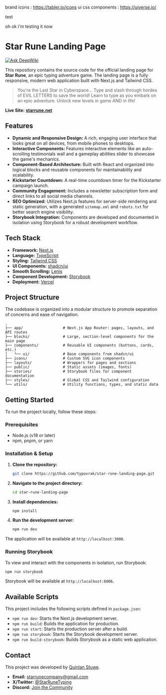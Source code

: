 brand icons : https://tabler.io/icons
ui css components : https://uiverse.io/

test

oh ok i'm testing it now

# Star Rune Landing Page
[![Ask DeepWiki](https://devin.ai/assets/askdeepwiki.png)](https://deepwiki.com/typovrak/star-rune-landing-page)

This repository contains the source code for the official landing page for **Star Rune**, an epic typing adventure game. The landing page is a fully responsive, modern web application built with Next.js and Tailwind CSS.

> You're the Last Star in Cyberspace... Type and slash through hordes of EVIL LETTERS to save the world! Learn to type as you embark on an epic adventure. Unlock new levels in game AND in life!

**Live Site:** [**starrune.net**](https://starrune.net)

## Features

*   **Dynamic and Responsive Design:** A rich, engaging user interface that looks great on all devices, from mobile phones to desktops.
*   **Interactive Components:** Features interactive elements like an auto-scrolling testimonials wall and a gameplay abilities slider to showcase the game's mechanics.
*   **Component-Based Architecture:** Built with React and organized into logical blocks and reusable components for maintainability and scalability.
*   **Kickstarter Countdown:** A real-time countdown timer for the Kickstarter campaign launch.
*   **Community Engagement:** Includes a newsletter subscription form and direct links to all social media channels.
*   **SEO Optimized:** Utilizes Next.js features for server-side rendering and static generation, with a generated `sitemap.xml` and `robots.txt` for better search engine visibility.
*   **Storybook Integration:** Components are developed and documented in isolation using Storybook for a robust development workflow.

## Tech Stack

*   **Framework:** [Next.js](https://nextjs.org/)
*   **Language:** [TypeScript](https://www.typescriptlang.org/)
*   **Styling:** [Tailwind CSS](https://tailwindcss.com/)
*   **UI Components:** [shadcn/ui](https://ui.shadcn.com/)
*   **Smooth Scrolling:** [Lenis](https://lenis.darkroom.engineering/)
*   **Component Development:** [Storybook](https://storybook.js.org/)
*   **Deployment:** [Vercel](https://vercel.com/)

## Project Structure

The codebase is organized into a modular structure to promote separation of concerns and ease of navigation.

```
.
├── app/                  # Next.js App Router: pages, layouts, and API routes
├── blocks/               # Large, section-level components for the main page
├── components/           # Reusable UI components (buttons, cards, etc.)
│   └── ui/               # Base components from shadcn/ui
├── icons/                # Custom SVG icon components
├── layouts/              # Wrappers for pages and sections
├── public/               # Static assets (images, fonts)
├── stories/              # Storybook files for component documentation
├── styles/               # Global CSS and Tailwind configuration
└── utils/                # Utility functions, types, and static data
```

## Getting Started

To run the project locally, follow these steps:

### Prerequisites

*   Node.js (v18 or later)
*   npm, pnpm, or yarn

### Installation & Setup

1.  **Clone the repository:**
    ```bash
    git clone https://github.com/typovrak/star-rune-landing-page.git
    ```

2.  **Navigate to the project directory:**
    ```bash
    cd star-rune-landing-page
    ```

3.  **Install dependencies:**
    ```bash
    npm install
    ```

4.  **Run the development server:**
    ```bash
    npm run dev
    ```

The application will be available at `http://localhost:3000`.

### Running Storybook

To view and interact with the components in isolation, run Storybook:

```bash
npm run storybook
```

Storybook will be available at `http://localhost:6006`.

## Available Scripts

This project includes the following scripts defined in `package.json`:

*   `npm run dev`: Starts the Next.js development server.
*   `npm run build`: Builds the application for production.
*   `npm run start`: Starts the production server after a build.
*   `npm run storybook`: Starts the Storybook development server.
*   `npm run build-storybook`: Builds Storybook as a static web application.

## Contact

This project was developed by [Quinlan Stuwe](https://github.com/typovrak).

*   **Email:** [starrunecompany@gmail.com](mailto:starrunecompany@gmail.com)
*   **X/Twitter:** [@StarRuneTyping](https://x.com/StarRuneTyping)
*   **Discord:** [Join the Community](https://discord.gg/B6pFEwsejE)
